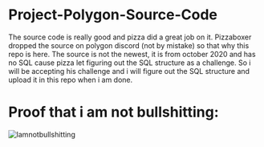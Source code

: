 # Project-Polygon-Source-Code
The source code is really good and pizza did a great job on it. Pizzaboxer dropped the source on polygon discord (not by mistake) so that why this repo is here. The source is not the newest, it is from october 2020 and has no SQL cause pizza let figuring out the SQL structure as a challenge. So i will be accepting his challenge and i will figure out the SQL structure and upload it in this repo when i am done.

# Proof that i am not bullshitting:
![Iamnotbullshitting](https://github.com/FlarfGithub/Project-Polygon-Source-Code/blob/main/proof.png?raw=true)
